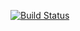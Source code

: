 [![Build Status](https://travis-ci.org/amitayh/pagination.png?branch=master)](https://travis-ci.org/amitayh/pagination)
